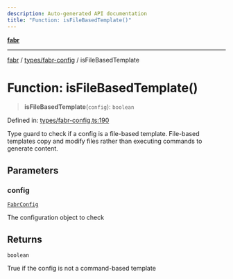 ```yaml
---
description: Auto-generated API documentation
title: "Function: isFileBasedTemplate()"
---
```


[**fabr**](../../../README.md)

***

[fabr](../../../README.md) / [types/fabr-config](../README.md) / isFileBasedTemplate

# Function: isFileBasedTemplate()

> **isFileBasedTemplate**(`config`): `boolean`

Defined in: [types/fabr-config.ts:190](https://github.com/yashjawale/fabr/blob/main/src/types/fabr-config.ts#L190)

Type guard to check if a config is a file-based template.
File-based templates copy and modify files rather than executing commands to generate content.

## Parameters

### config

[`FabrConfig`](../interfaces/FabrConfig.md)

The configuration object to check

## Returns

`boolean`

True if the config is not a command-based template

